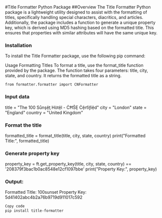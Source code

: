 #Title Formatter Python Package
##Overview
The Title Formatter Python package is a lightweight utility designed to assist with the formatting of titles, specifically handling special characters, diacritics, and articles. Additionally, the package includes a function to generate a unique property key, which is derived using MD5 hashing based on the formatted title. This ensures that properties with similar attributes will have the same unique key.

### Installation
To install the Title Formatter package, use the following pip command:


Usage
Formatting Titles
To format a title, use the format_title function provided by the package. The function takes four parameters: title, city, state, and country. It returns the formatted title as a string.

`from formatter.formatter import CNFormatter`

### Input data
title = "The 100 Sůnşệţ Hòtệl - ĊĦŜẸ Ċệrťíƒíệd"
city = "London"
state = "England"
country = "United Kingdom"

### Format the title
formatted_title = format_title(title, city, state, country)
print("Formatted Title:", formatted_title)

### Generate property key
property_key = ft.get_property_key(title, city, state, country) == '208379f3bac1b0ac8548e12cf1097bbe'
print("Property Key:", property_key)

### Output: 
Formatted Title: 100sunset
Property Key: 5d41402abc4b2a76b9719d911017c592

```bash
Copy code
pip install title-formatter
